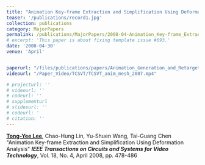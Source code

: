 ```yaml
---
title: "Animation Key-frame Extraction and Simplification Using Deformation Analysis"
teaser: '/publications/record1.jpg'
collection: publications
category: MajorPapers
permalink: /publications/MajorPapers/2008-04-Animation_Key-frame_Extraction_and_Simplification_Using_Deformation_Analysis
# excerpt: 'This paper is about fixing template issue #693.'
date: '2008-04-30'
venue: 'April'


paperurl: "/files/publications/papers/Animation_Generation_and_Retargeting_Based_on_Physics_Characteristics.pdf"
videourl: "/Paper_Video/TCSVT/TCSVT_anim_mesh_2007.mp4"

# projecturl: ''
# videourl: ''
# codeurl: ''
# supplementurl
# slidesurl: ''
# codeurl: '
# citation: ''
---
```


<strong><u>Tong-Yee Lee</u></strong>, Chao-Hung Lin, Yu-Shuen Wang, Tai-Guang Chen "Animation Key-frame Extraction and Simplification Using Deformation Analysis" <strong><i>IEEE Transactions on Circuits and Systems for Video Technology</i></strong>, Vol. 18, No. 4, April 2008, pp. 478-486